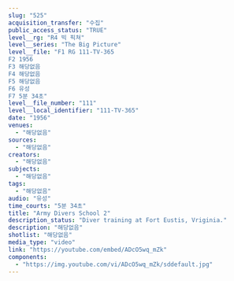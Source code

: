 ```yaml
---
slug: "525"
acquisition_transfer: "수집"
public_access_status: "TRUE"
level__rg: "R4 빅 픽쳐"
level__series: "The Big Picture"
level__file: "F1 RG 111-TV-365
F2 1956
F3 해당없음
F4 해당없음
F5 해당없음
F6 유성
F7 5분 34초"
level__file_number: "111"
level__local_identifier: "111-TV-365"
date: "1956"
venues: 
  - "해당없음"
sources: 
  - "해당없음"
creators: 
  - "해당없음"
subjects: 
  - "해당없음"
tags: 
  - "해당없음"
audio: "유성"
time_courts: "5분 34초"
title: "Army Divers School 2"
description_status: "Diver training at Fort Eustis, Vriginia."
description: "해당없음"
shotlist: "해당없음"
media_type: "video"
link: "https://youtube.com/embed/ADcO5wq_mZk"
components: 
  - "https://img.youtube.com/vi/ADcO5wq_mZk/sddefault.jpg"
---
```

